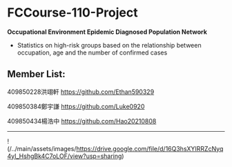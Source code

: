 # FCCourse-110-Project
**Occupational Environment Epidemic Diagnosed Population Network**


- Statistics on high-risk groups based on the relationship between occupation, age and the number of confirmed cases


Member List:
------------------------------------------------------------------------------------------------------------------------

409850228洪翊軒
https://github.com/Ethan590329


409850384鄭宇謙
https://github.com/Luke0920


409850434楊浩中
https://github.com/Hao20210808


*********************************************************************************************************************
!(/../main/assets/images/https://drive.google.com/file/d/16Q3hsXYIRRZcNyq4yI_HshgBk4C7oLOF/view?usp=sharing)
